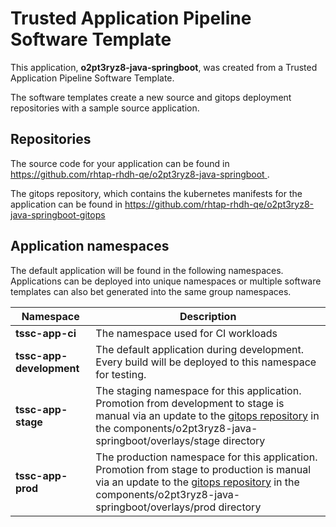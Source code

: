 # Trusted Application Pipeline Software Template

This application, **o2pt3ryz8-java-springboot**, was created from a Trusted Application Pipeline Software Template.

The software templates create a new source and gitops deployment repositories with a sample source application. 

## Repositories

The source code for your application can be found in [https://github.com/rhtap-rhdh-qe/o2pt3ryz8-java-springboot ](https://github.com/rhtap-rhdh-qe/o2pt3ryz8-java-springboot ).
 
The gitops repository, which contains the kubernetes manifests for the application can be found in 
[https://github.com/rhtap-rhdh-qe/o2pt3ryz8-java-springboot-gitops ](https://github.com/rhtap-rhdh-qe/o2pt3ryz8-java-springboot-gitops ) 

## Application namespaces 

The default application will be found in the following namespaces. Applications can be deployed into unique namespaces or multiple software templates can also bet generated into the same group namespaces.  

|  Namespace   |  Description   |  
| -------- | -------- |
| **tssc-app-ci** | The namespace used for CI workloads |
| **tssc-app-development** | The default application during development. Every build will be deployed to this namespace for testing. |
| **tssc-app-stage** | The staging namespace for this application. Promotion from development to stage is manual via an update to the [gitops repository](https://github.com/rhtap-rhdh-qe/o2pt3ryz8-java-springboot-gitops ) in the components/o2pt3ryz8-java-springboot/overlays/stage directory |
| **tssc-app-prod** | The production namespace for this application. Promotion from stage to production is manual via an update to the [gitops repository](https://github.com/rhtap-rhdh-qe/o2pt3ryz8-java-springboot-gitops ) in the components/o2pt3ryz8-java-springboot/overlays/prod directory |